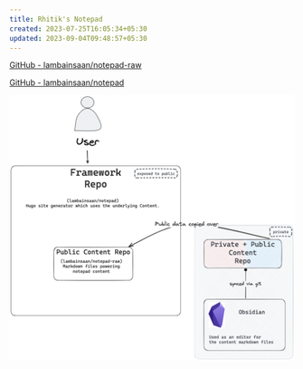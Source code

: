 ```yaml
---
title: Rhitik's Notepad
created: 2023-07-25T16:05:34+05:30
updated: 2023-09-04T09:48:57+05:30
---
```


[GitHub - lambainsaan/notepad-raw](https://github.com/lambainsaan/notepad-raw)


[GitHub - lambainsaan/notepad](https://github.com/lambainsaan/notepad)

![image](images/obsidian_vault_working.png)
